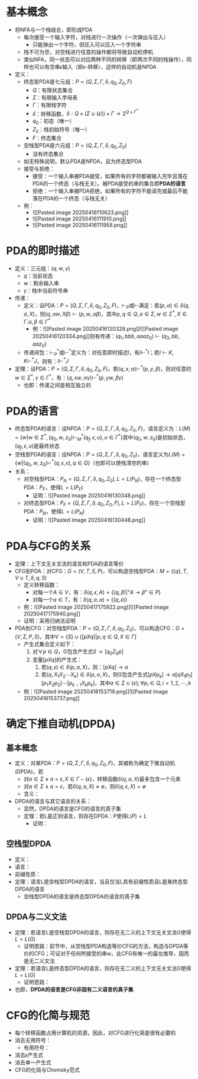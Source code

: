 # 基本概念
- 将NFA与一个栈结合，即形成PDA
	- 每次接受一个输入字符，对栈进行一次操作（一次弹出与压入）
		- 只能弹出一个字符，但压入可以压入一个字符串
	- 栈不可为空，对空栈进行任意的操作都将导致自动机停机
	- 类似NFA，同一状态可以对应两种不同的转移（即两次不同的栈操作），同样也可以有空串$\epsilon$输入（即$\epsilon$-转移），这样的自动机是NPDA
- 定义：
	- 终态型PDA是七元组：$P=(Q,\Sigma,\Gamma,\delta,q_0,Z_0,F)$
		- $Q$：有限状态集合
		- $\Sigma$：有限输入字母表
		- $\Gamma$：有限栈字符
		- $\delta$：转移函数，$\delta:Q\times (\Sigma\cup\{\epsilon\})\times\Gamma\rightarrow 2^{Q\times\Gamma^*}$
		- $q_0$：初态（唯一）
		- $Z_0$：栈初始符号（唯一）
		- $F$：终态集合
	- 空栈型PDA是六元组：$P=(Q,\Sigma,\Gamma,\delta,q_0,Z_0)$
		- 没有终态集合
	- 如无特殊说明，默认PDA是NPDA，且为终态型PDA
	- 接受与拒绝：
		- 接受：一个输入串被PDA接受，如果所有的字符都被输入完毕且落在PDA的一个终态（与栈无关）。被PDA接受的串的集合即**PDA的语言**
		- 拒绝：一个输入串被PDA拒绝，如果所有的字符不能读完或最后不能落在PDA的一个终态（与栈无关）
	- 例：
		- ![[Pasted image 20250416110623.png]]
		- ![[Pasted image 20250416111910.png]]
		- ![[Pasted image 20250416111958.png]]
# PDA的即时描述
- 定义：三元组：$(q,w,\gamma)$
	- $q$：当前状态
	- $w$：剩余输入串
	- $\gamma$：栈中当前符号串
- 传递：
	- 定义：设PDA：$P=(Q,\Sigma,\Gamma,\delta,q_0,Z_0,F)$，$\vdash_P$或$\vdash$满足：若$(p,\alpha)\in\delta(q,a,X)$，则$(q,aw,X\beta)\vdash(p,w,\alpha\beta)$，其中$p,q\in Q,a\in \Sigma,w\in \Sigma^*,X\in \Gamma.\alpha,\beta\in\Gamma^*$
		- 例：![[Pasted image 20250416120328.png]]![[Pasted image 20250416120334.png]]则有传递：$(q_1,bbb,aaaz_0)\vdash(q_2,bb,aaz_0)$
	- 传递闭包：$\vdash_P^*$或$\vdash^*$定义为：对任意即时描述$I$，有$I\vdash^*I$；若$I\vdash K,K\vdash^*J$，则有：$I\vdash^*J$
- 定理：设PDA：$P=(Q,\Sigma,\Gamma,\delta,q_0,Z_0,F)$，若$(q,x,\alpha)\vdash^*(p,y,\beta)$，则对任意的$w\in\Sigma^*,\gamma\in\Gamma^*$，有：$(q,xw,\alpha\gamma)\vdash^*(p,yw,\beta\gamma)$
	- 也即：传递之间是相互独立的
# PDA的语言
- 终态型PDA的语言：设NPDA：$P=(Q,\Sigma,\Gamma,\delta,q_0,Z_0,F)$，语言定义为：$L(M)=\{w|w\in\Sigma^*,(q_0,w,z_0)\vdash_M^*(q_f,\epsilon,u),u\in\Gamma^*\}$其中$(q_0,w,z_0)$是初始状态，$(q_f,\epsilon,u)$是最终状态
- 空栈型PDA的语言：设NPDA：$P=(Q,\Sigma,\Gamma,\delta,q_0,Z_0)$，语言定义为$L(M)=\{w|(q_0,w,z_0)\vdash^*(q,\epsilon,\epsilon),q\in Q\}$（也即可以使栈清空的串）
- 关系：
	- 对空栈型PDA：$P_N=(Q,\Sigma,\Gamma,\delta,q_0,Z_0),L=L(P_N)$，存在一个终态型PDA：$P_F$，使得$L=L(P_F)$
		- 证明：![[Pasted image 20250416130348.png]]
	- 对终态型PDA：$P_F=(Q,\Sigma,\Gamma,\delta,q_0,Z_0,F),L=L(P_F)$，存在一个空栈型PDA：$P_N$，使得$L=L(P_N)$
		- 证明：![[Pasted image 20250416130448.png]]
# PDA与CFG的关系
- 定理：上下文无关文法的语言和PDA的语言等价
- CFG到PDA：对CFG：$G=(V,T,S,P)$，可以构造空栈型PDA：$M=(\{q\},T,V\cup T,\delta,q,S)$
	- 定义转移函数：
		- 对每一个$A\in V$，有：$\delta(q,\epsilon,A)=\{(q,\beta)|\text{“}A\rightarrow \beta\text{”}\in P\}$
		- 对每一个$a\in T$，有：$\delta(q,a,a)=\{(q,\epsilon)\}$
	- 例：![[Pasted image 20250417175922.png]]![[Pasted image 20250417175940.png]]
	- 证明：采用归纳法证明
- PDA到CFG：对空栈型PDA：$P=(Q,\Sigma,\Gamma,\delta,q_0,Z_0)$，可以构造CFG：$G=(V,\Sigma,P,S)$，其中$V=\{S\}\cup\{[pX q]|p,q\in Q,X\in \Gamma\}$
	- 产生式集合定义如下：
		1. 对$\forall p\in Q$，G包含产生式$S\rightarrow [q_0Z_0p]$
		2. 变量$[pXq]$的产生式：
			1) 若$(q,\epsilon)\in \delta(p,a,X)$，则：$[pXq]\rightarrow a$
			2) 若$(q,X_1X_2\cdots X_k)\in \delta(p,a,X)$，则G包含产生式$[pXp_k]\rightarrow a[qX_1p_1][p_1X_2p_2]\cdots[p_{k-1}X_kp_k]$，其中$a\in \Sigma\cup\{\epsilon\};\forall p_i\in Q,i=1,2,\cdots,k$
	- 例：![[Pasted image 20250418153719.png]]![[Pasted image 20250418153737.png]]
# 确定下推自动机(DPDA)
## 基本概念
- 定义：对某PDA：$P=(Q,\Sigma,\Gamma,\delta,q_0,Z_0,F)$，其被称为确定下推自动机(DPDA)，若
	- 对$a\in \Sigma\vee a=\epsilon,X\in \Gamma-\{\epsilon\}$，转移函数$\delta(q,a,X)$最多包含一个元素
	- 对$a\in \Sigma\wedge a=\epsilon$，若$\delta(q,a,X)\neq \emptyset$，则$\delta(q,\epsilon,X)=\emptyset$
	- 含义：
- DPDA的语言与其它语言的关系：
	- 显然，DPDA的语言是CFG的语言的真子集
	- 定理：若L是正则语言，则存在DPDA：P使得$L(P)=L$
		- 证明：
## 空栈型DPDA
- 定义：
- 语言：
- 前缀性质：
- 定理：语言L是空栈型DPDA的语言，当且仅当L具有前缀性质且L是某终态型DPDA的语言
	- 空栈型DPDA的语言是终态型DPDA的语言的真子集
## DPDA与二义文法
- 定理：若语言L是空栈型DPDA的语言，则存在无二义的上下文无关文法G使得$L=L(G)$
	- 证明思路：前节中，从空栈型PDA构造等价CFG的方法，构造与DPDA等价的CFG；可证对于任何所接受的串w，此CFG有唯一的最左推导，因而是无二义文法
- 定理：若语言L是终态型DPDA的语言，则存在无二义的上下文无关文法G使得$L=L(G)$
	- 证明思路：
- 也即，**DPDA的语言是CFG非固有二义语言的真子集**
# CFG的化简与规范
- 每个转移函数占用计算机的资源，因此，对CFG进行化简是很有必要的
- 消去无用符号：
	- 有用符号：
- 消去$\epsilon$产生式
- 消去单一产生式
- CFG的化简与Chomsky范式